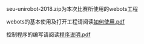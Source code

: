 seu-unirobot-2018.zip为本次比赛所使用的webots工程

webots的基本使用及打开工程请阅读[如何使用.pdf](https://github.com/Sciroccogti/JadyKidsize/blob/master/Official%20Info/%E5%A6%82%E4%BD%95%E4%BD%BF%E7%94%A8.pdf)

控制程序的编写请阅读[程序说明.pdf](https://github.com/Sciroccogti/JadyKidsize/blob/master/Official%20Info/%E7%A8%8B%E5%BA%8F%E8%AF%B4%E6%98%8E.pdf)
